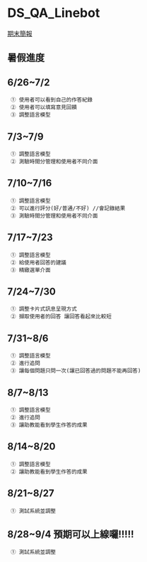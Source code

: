 # DS_QA_Linebot
[期末簡報](https://www.canva.com/design/DAGGh_7bI-k/K-OOOq3fkNiP_Xhdv0ubJQ/edit?utm_content=DAGGh_7bI-k&utm_campaign=designshare&utm_medium=link2&utm_source=sharebutton)

## 暑假進度
## 6/26~7/2
     ① 使用者可以看到自己的作答紀錄
     ② 使用者可以填寫意見回饋
     ③ 調整語言模型
## 7/3~7/9
     ① 調整語言模型
     ② 測驗時間分管理和使用者不同介面
## 7/10~7/16
     ① 調整語言模型
     ② 可以進行評分(好/普通/不好) //會記錄結果
     ③ 測驗時間分管理和使用者不同介面
## 7/17~7/23
     ① 調整語言模型
     ② 給使用者回答的建議
     ③ 精緻選單介面
## 7/24~7/30
     ① 調整卡片式訊息呈現方式
     ② 擷取使用者的回答 讓回答看起來比較短
## 7/31~8/6
     ① 調整語言模型
     ② 進行追問
     ③ 讓每個問題只問一次(讓已回答過的問題不能再回答)
## 8/7~8/13
     ① 調整語言模型
     ② 進行追問
     ③ 讓助教能看到學生作答的成果
## 8/14~8/20
     ① 調整語言模型
     ② 讓助教能看到學生作答的成果
## 8/21~8/27
     ① 測試系統並調整
## 8/28~9/4 預期可以上線囉!!!!!
     ① 測試系統並調整
